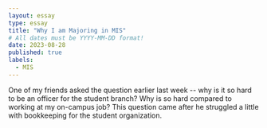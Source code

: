 ```yaml
---
layout: essay
type: essay
title: "Why I am Majoring in MIS"
# All dates must be YYYY-MM-DD format!
date: 2023-08-28
published: true
labels:
  - MIS
---
```



One of my friends asked the question earlier last week -- why is it so hard to be an officer for the student branch? Why is so hard compared to working at my on-campus job? This question came after he struggled a little with bookkeeping for the student organization.
